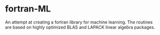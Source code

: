 # fortran-ML

An attempt at creating a fortran library for machine learning. The routines are based on highly optimized BLAS and LAPACK linear algebra packages.
